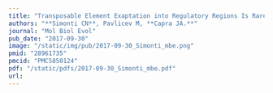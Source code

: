 ```yaml
---
title: "Transposable Element Exaptation into Regulatory Regions Is Rare, Influenced by Evolutionary Age, and Subject to Pleiotropic Constraints"
authors: "**Simonti CN**, Pavlicev M, **Capra JA.**"
journal: "Mol Biol Evol"
pub_date: "2017-09-30"
image: "/static/img/pub/2017-09-30_Simonti_mbe.png"
pmid: "28961735"
pmcid: "PMC5850124"
pdf: "/static/pdfs/2017-09-30_Simonti_mbe.pdf"
url: 
---
```

